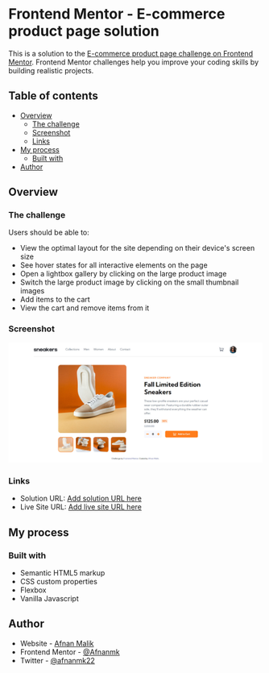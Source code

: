 # Frontend Mentor - E-commerce product page solution

This is a solution to the [E-commerce product page challenge on Frontend Mentor](https://www.frontendmentor.io/challenges/ecommerce-product-page-UPsZ9MJp6). Frontend Mentor challenges help you improve your coding skills by building realistic projects.

## Table of contents

- [Overview](#overview)
  - [The challenge](#the-challenge)
  - [Screenshot](#screenshot)
  - [Links](#links)
- [My process](#my-process)
  - [Built with](#built-with)
- [Author](#author)



## Overview

### The challenge

Users should be able to:

- View the optimal layout for the site depending on their device's screen size
- See hover states for all interactive elements on the page
- Open a lightbox gallery by clicking on the large product image
- Switch the large product image by clicking on the small thumbnail images
- Add items to the cart
- View the cart and remove items from it

### Screenshot

![](./ecommerce-product-page.jpg)


### Links

- Solution URL: [Add solution URL here](https://github.com/Afnanmk/ecommerce-product-page.git)
- Live Site URL: [Add live site URL here](https://verdant-crostata-936305.netlify.app/)


## My process

### Built with

- Semantic HTML5 markup
- CSS custom properties
- Flexbox
- Vanilla Javascript


## Author

- Website - [Afnan Malik](https://afnanmalikportfolio.netlify.app/)
- Frontend Mentor - [@Afnanmk](https://www.frontendmentor.io/profile/Afnanmk)
- Twitter - [@afnanmk22](https://twitter.com/afnanmk22)



